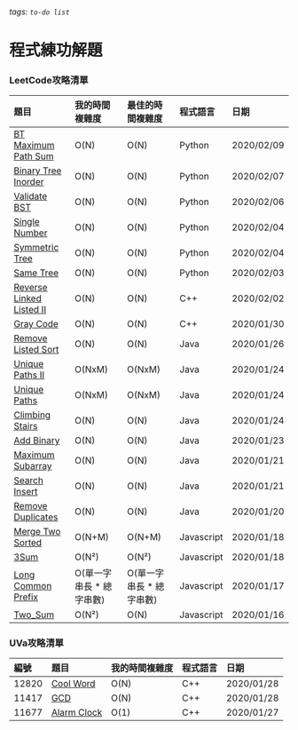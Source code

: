 ###### tags: `to-do list`
# 程式練功解題

### LeetCode攻略清單

| 題目                                                                                                                       | 我的時間複雜度           | 最佳的時間複雜度         | 程式語言   | 日期       |
|:-------------------------------------------------------------------------------------------------------------------------- |:------------------------ |:------------------------ |:---------- |:---------- |
| [BT Maximum Path Sum](https://github.com/Masker-Tim/Leetcode/blob/master/python/BT_maxpath.py)                             | O(N)                     | O(N)                     | Python     | 2020/02/09 |
| [Binary Tree Inorder](https://github.com/Masker-Tim/Leetcode/blob/master/python/BT_Inorder.py)                             | O(N)                     | O(N)                     | Python     | 2020/02/07 |
| [Validate BST](https://github.com/Masker-Tim/Leetcode/blob/master/python/ValidateBST.py)                                   | O(N)                     | O(N)                     | Python     | 2020/02/06 |
| [Single Number](https://github.com/Masker-Tim/Leetcode/blob/master/python/singleNumber.py)                                 | O(N)                     | O(N)                     | Python     | 2020/02/04 |
| [Symmetric Tree](https://github.com/Masker-Tim/Leetcode/blob/master/python/symmetricTree.py)                               | O(N)                     | O(N)                     | Python     | 2020/02/04 |
| [Same Tree](https://github.com/Masker-Tim/Leetcode/blob/master/python/sameTree.py)                                         | O(N)                     | O(N)                     | Python     | 2020/02/03 |
| [Reverse Linked Listed II](https://github.com/Masker-Tim/Leetcode/blob/master/cplus/ReverseLinkedList2/reverseLinked2.cpp) | O(N)                     | O(N)                     | C++        | 2020/02/02 |
| [Gray Code](https://github.com/Masker-Tim/Leetcode/blob/master/cplus/grayCode/graycode.cpp)                                | O(N)                     | O(N)                     | C++        | 2020/01/30 |
| [Remove Listed Sort](https://github.com/Masker-Tim/Leetcode/blob/master/java/Remove_Listed.java)                           | O(N)                     | O(N)                     | Java       | 2020/01/26 |
| [Unique Paths II](https://github.com/Masker-Tim/Leetcode/blob/master/java/Unique_Paths2.java)                              | O(NxM)                   | O(NxM)                   | Java       | 2020/01/24 |
| [Unique Paths](https://github.com/Masker-Tim/Leetcode/blob/master/java/Unique_Paths.java)                                  | O(NxM)                   | O(NxM)                   | Java       | 2020/01/24 |
| [Climbing Stairs](https://github.com/Masker-Tim/Leetcode/blob/master/java/Climbing_Stairs.java)                            | O(N)                     | O(N)                     | Java       | 2020/01/24 |
| [Add Binary](https://github.com/Masker-Tim/Leetcode/blob/master/java/Add_Binary.java)                                      | O(N)                     | O(N)                     | Java       | 2020/01/23 |
| [Maximum Subarray](https://github.com/Masker-Tim/Leetcode/blob/master/java/Maximum_Subarray.java)                          | O(N)                     | O(N)                     | Java       | 2020/01/21 |
| [Search Insert](https://github.com/Masker-Tim/Leetcode/blob/master/java/Search_Insert.java)                                | O(N)                     | O(N)                     | Java       | 2020/01/21 |
| [Remove Duplicates](https://github.com/Masker-Tim/Leetcode/blob/master/java/Remove_Duplicates.java)                        | O(N)                     | O(N)                     | Java       | 2020/01/20 |
| [Merge Two Sorted](https://github.com/Masker-Tim/Leetcode/blob/master/javascript/Merge_Two_Sorted_Lists.js)                | O(N+M)                   | O(N+M)                   | Javascript | 2020/01/18 |
| [3Sum](https://github.com/Masker-Tim/Leetcode/blob/master/javascript/3Sum.js)                                              | O(N²)                    | O(N²)                    | Javascript | 2020/01/18 |
| [Long Common Prefix](https://github.com/Masker-Tim/Leetcode/blob/master/javascript/Longest_Common_Prefix.js)               | O(單一字串長 * 總字串數) | O(單一字串長 * 總字串數) | Javascript | 2020/01/17 |
| [Two_Sum](https://github.com/Masker-Tim/Leetcode/blob/master/javascript/Two_Sum.js)                                        | O(N²)                    | O(N)                     | Javascript | 2020/01/16 |

### UVa攻略清單

| 編號  | 題目                                                                                              | 我的時間複雜度 | 程式語言 | 日期       |
|:----- |:------------------------------------------------------------------------------------------------- | -------------- | -------- |:---------- |
| 12820 | [Cool Word](https://github.com/Masker-Tim/Leetcode/blob/master/cplus/coolWord/coolword.cpp)       | O(N)           | C++      | 2020/01/28 |
| 11417 | [GCD](https://github.com/Masker-Tim/Leetcode/blob/master/cplus/gcd/gcd.cpp)                       | O(N)           | C++      | 2020/01/28 |
| 11677 | [Alarm Clock](https://github.com/Masker-Tim/Leetcode/blob/master/cplus/AlarmClock/AlarmClock.cpp) | O(1)           | C++      | 2020/01/27 |